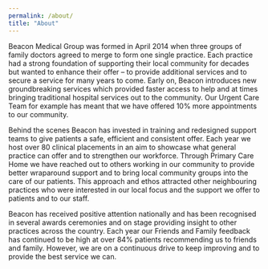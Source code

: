 ```yaml
---
permalink: /about/
title: "About"
---
```


Beacon Medical Group was formed in April 2014 when three groups of family doctors agreed to merge to form one single practice. Each practice had a strong foundation of supporting their local community for decades but wanted to enhance their offer – to provide additional services and to secure a service for many years to come. Early on, Beacon introduces new groundbreaking services which provided faster access to help and at times bringing traditional hospital services out to the community. Our Urgent Care Team for example has meant that we have offered 10% more appointments to our community.

Behind the scenes Beacon has invested in training and redesigned support teams to give patients a safe, efficient and consistent offer. Each year we host over 80 clinical placements in an aim to showcase what general practice can offer and to strengthen our workforce. Through Primary Care Home we have reached out to others working in our community to provide better wraparound support and to bring local community groups into the care of our patients. This approach and ethos attracted other neighbouring practices who were interested in our local focus and the support we offer to patients and to our staff.

Beacon has received positive attention nationally and has been recognised in several awards ceremonies and on stage providing insight to other practices across the country. Each year our Friends and Family feedback has continued to be high at over 84% patients recommending us to friends and family. However, we are on a continuous drive to keep improving and to provide the best service we can.
